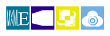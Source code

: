 <a href="https://github.com/mxmlextrema" target="_blank"><img src="icons/mxmlextrema.png" alt="MXMLExtrema" width="64"></a>
<a href="https://github.com/metropicture" target="_blank"><img src="icons/metropicture.png" alt="Metropicture" width="64"></a>
<a href="https://github.com/hydroperfox/pixelfusion" target="_blank"><img src="icons/pixelfusion.png" alt="Pixel Fusion" width="64"></a>
<a href="https://github.com/whackengine" target="_blank"><img src="icons/skywhack.png" alt="Whack" width="64"></a>
